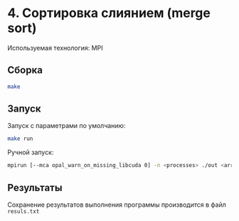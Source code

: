 # 4. Сортировка слиянием (merge sort)

Используемая технология: MPI

## Сборка

```sh
make
```

## Запуск

Запуск с параметрами по умолчанию:
```sh
make run
```

Ручной запуск:
```sh
mpirun [--mca opal_warn_on_missing_libcuda 0] -n <processes> ./out <array_size>
```

## Результаты
Сохранение результатов выполнения программы производится в файл `resuls.txt`

